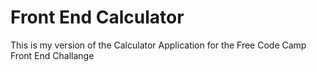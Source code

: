 # Front End Calculator
This is my version of the Calculator Application for the Free Code Camp Front End Challange
